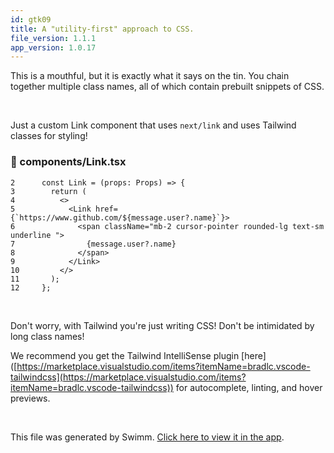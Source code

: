 ```yaml
---
id: gtk09
title: A "utility-first" approach to CSS.
file_version: 1.1.1
app_version: 1.0.17
---
```


This is a mouthful, but it is exactly what it says on the tin. You chain together multiple class names, all of which contain prebuilt snippets of CSS.

<br/>

Just a custom Link component that uses `next/link` and uses Tailwind classes for styling!
<!-- NOTE-swimm-snippet: the lines below link your snippet to Swimm -->
### 📄 components/Link.tsx
```tsx
2      const Link = (props: Props) => {
3        return (
4          <>
5            <Link href={`https://www.github.com/${message.user?.name}`}>
6              <span className="mb-2 cursor-pointer rounded-lg text-sm underline ">
7                {message.user?.name}
8              </span>
9            </Link>
10         </>
11       );
12     };
```

<br/>

Don't worry, with Tailwind you're just writing CSS! Don't be intimidated by long class names!

We recommend you get the Tailwind IntelliSense plugin \[here\]([https://marketplace.visualstudio.com/items?itemName=bradlc.vscode-tailwindcss](https://marketplace.visualstudio.com/items?itemName=bradlc.vscode-tailwindcss)) for autocomplete, linting, and hover previews.

<br/>

This file was generated by Swimm. [Click here to view it in the app](https://app.swimm.io/repos/Z2l0aHViJTNBJTNBc3dpbW0tdGVzdCUzQSUzQWZvdXJ0aGxlZ2FjeQ==/docs/gtk09).
